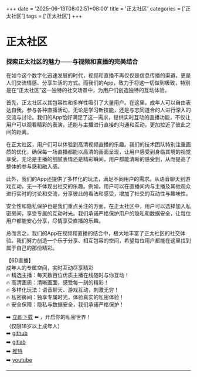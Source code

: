 +++
date = '2025-06-13T08:02:51+08:00'
title = '正太社区'
categories = ['正太社区']
tags = ['正太社区']
+++

# 正太社区

### 探索正太社区的魅力——与视频和直播的完美结合

在如今这个数字化迅速发展的时代，视频和直播不再仅仅是信息传播的渠道，更是人们交流情感、分享生活的方式。而我们的App，致力于将这一切做到极致，特别是在“正太社区”这一独特的社交场景中，为用户们创造独特的互动体验。

首先，正太社区以其包容性和多样性吸引了大量用户。在这里，成年人可以自由表达自我，参与各种直播活动，无论是学习新技能，还是与志同道合的人进行深入的交流与讨论。我们的App恰好满足了这一需求，提供实时互动的直播功能，不仅让用户可以观看精彩的表演，还能与主播进行直接的沟通和互动，更加拉近了彼此之间的距离。

在正太社区，用户们可以体验到高清视频直播的乐趣。我们的技术团队特别注重画质的优化，确保每一场直播都能以高清的画面呈现，让用户感受到身临其境的视觉享受。无论是主播的细腻表情还是精彩瞬间，用户都能清晰的感受到，从而提高了整体的参与感和融入感。

此外，我们的App还提供了多样化的玩法，满足不同用户的需求。从语音聊天到游戏互动，无一不体现出社交的乐趣。例如，用户可以在直播间内与主播及其他观众进行实时的讨论和交流，分享彼此的看法和感受，增加了社交的互动性与趣味性。

安全性和隐私保护也是我们重点关注的方面。在正太社区中，用户可以选择加入私密房间，享受专属的互动时光。我们承诺严格保护用户的隐私和数据安全，让每位用户都能安心分享，尽情享受直播的乐趣。

总而言之，我们的App在视频和直播的结合中，极大地丰富了正太社区的社交体验。我们努力创造一个乐于分享、相互包容的空间，希望每位用户都能在这里找到属于自己的那份精彩。

【6D直播】  
成年人的专属空间，实时互动尽享精彩  
🔥 精选主播：每天数百位优质主播在线随时与你互动！  
🔥 高清画质：清晰画面，感受每一刻的精彩！  
🔥 多样化玩法：语音聊天、游戏互动，刺激无穷！  
🔥 私密房间：独享专属时光，体验真实的私密体验！  
🔥 安全保障：隐私与数据安全，我们承诺严格保护！  

➡️ [立即下载](https://down123.s3.ap-east-1.amazonaws.com/down/down.html?channelCode=blog) ⬅️ ，开启你的私密世界！  
（仅限18岁以上成年人）  
➡️ [github](https://aldult-live.github.io/)  
➡️ [gitlab](https://seo-09598d.gitlab.io/)  
➡️ [推特](https://x.com/wegame33)  
➡️ [youtube](https://www.youtube.com/@6Dlive)

---

